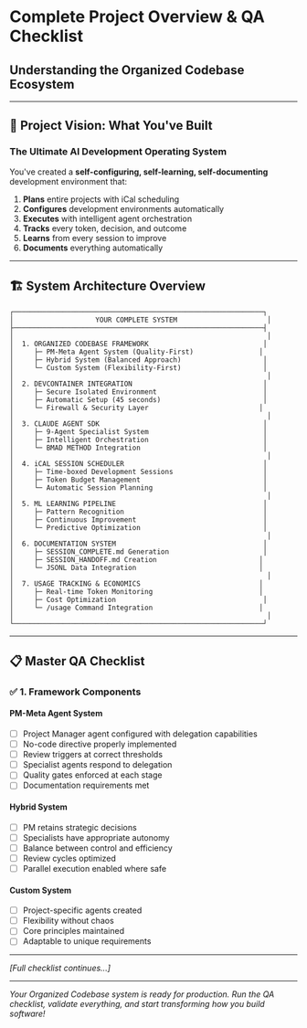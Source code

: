 # Complete Project Overview & QA Checklist
## Understanding the Organized Codebase Ecosystem

---

## 🎯 Project Vision: What You've Built

### **The Ultimate AI Development Operating System**

You've created a **self-configuring, self-learning, self-documenting** development environment that:
1. **Plans** entire projects with iCal scheduling
2. **Configures** development environments automatically
3. **Executes** with intelligent agent orchestration
4. **Tracks** every token, decision, and outcome
5. **Learns** from every session to improve
6. **Documents** everything automatically

---

## 🏗️ System Architecture Overview

```
┌─────────────────────────────────────────────────────────────┐
│                    YOUR COMPLETE SYSTEM                      │
├─────────────────────────────────────────────────────────────┤
│                                                              │
│  1. ORGANIZED CODEBASE FRAMEWORK                            │
│     ├─ PM-Meta Agent System (Quality-First)                │
│     ├─ Hybrid System (Balanced Approach)                    │
│     └─ Custom System (Flexibility-First)                    │
│                                                              │
│  2. DEVCONTAINER INTEGRATION                                │
│     ├─ Secure Isolated Environment                          │
│     ├─ Automatic Setup (45 seconds)                         │
│     └─ Firewall & Security Layer                           │
│                                                              │
│  3. CLAUDE AGENT SDK                                        │
│     ├─ 9-Agent Specialist System                            │
│     ├─ Intelligent Orchestration                            │
│     └─ BMAD METHOD Integration                              │
│                                                              │
│  4. iCAL SESSION SCHEDULER                                  │
│     ├─ Time-boxed Development Sessions                      │
│     ├─ Token Budget Management                              │
│     └─ Automatic Session Planning                           │
│                                                              │
│  5. ML LEARNING PIPELINE                                    │
│     ├─ Pattern Recognition                                  │
│     ├─ Continuous Improvement                               │
│     └─ Predictive Optimization                              │
│                                                              │
│  6. DOCUMENTATION SYSTEM                                    │
│     ├─ SESSION_COMPLETE.md Generation                       │
│     ├─ SESSION_HANDOFF.md Creation                         │
│     └─ JSONL Data Integration                              │
│                                                              │
│  7. USAGE TRACKING & ECONOMICS                             │
│     ├─ Real-time Token Monitoring                          │
│     ├─ Cost Optimization                                    │
│     └─ /usage Command Integration                          │
│                                                              │
└─────────────────────────────────────────────────────────────┘
```

---

## 📋 Master QA Checklist

### ✅ **1. Framework Components**

#### PM-Meta Agent System
- [ ] Project Manager agent configured with delegation capabilities
- [ ] No-code directive properly implemented
- [ ] Review triggers at correct thresholds
- [ ] Specialist agents respond to delegation
- [ ] Quality gates enforced at each stage
- [ ] Documentation requirements met

#### Hybrid System
- [ ] PM retains strategic decisions
- [ ] Specialists have appropriate autonomy
- [ ] Balance between control and efficiency
- [ ] Review cycles optimized
- [ ] Parallel execution enabled where safe

#### Custom System
- [ ] Project-specific agents created
- [ ] Flexibility without chaos
- [ ] Core principles maintained
- [ ] Adaptable to unique requirements

---

*[Full checklist continues...]*

---

*Your Organized Codebase system is ready for production. Run the QA checklist, validate everything, and start transforming how you build software!*
